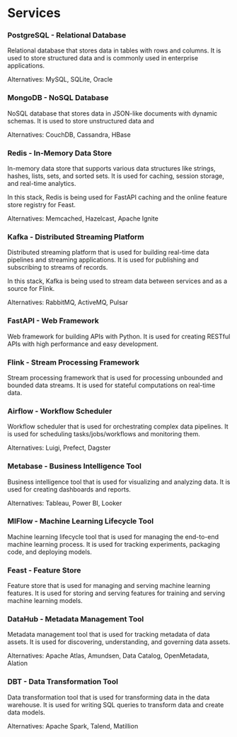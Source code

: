 # Services

### PostgreSQL - Relational Database

Relational database that stores data in tables with rows and columns. It is used to store structured data and is
commonly used in enterprise applications.

Alternatives: MySQL, SQLite, Oracle

### MongoDB - NoSQL Database

NoSQL database that stores data in JSON-like documents with dynamic schemas. It is used to store unstructured data and

Alternatives: CouchDB, Cassandra, HBase

### Redis - In-Memory Data Store

In-memory data store that supports various data structures like strings, hashes, lists, sets, and sorted sets. It is
used for caching, session storage, and real-time analytics.

In this stack, Redis is being used for FastAPI caching and the online feature store registry for Feast.

Alternatives: Memcached, Hazelcast, Apache Ignite

### Kafka - Distributed Streaming Platform

Distributed streaming platform that is used for building real-time data pipelines and streaming applications. It is
used for publishing and subscribing to streams of records.

In this stack, Kafka is being used to stream data between services and as a source for Flink.

Alternatives: RabbitMQ, ActiveMQ, Pulsar

### FastAPI - Web Framework

Web framework for building APIs with Python. It is used for creating RESTful APIs with high performance and easy
development.

### Flink - Stream Processing Framework

Stream processing framework that is used for processing unbounded and bounded data streams. It is used for stateful
computations on real-time data.

### Airflow - Workflow Scheduler

Workflow scheduler that is used for orchestrating complex data pipelines. It is used for scheduling
tasks/jobs/workflows and monitoring them.

Alternatives: Luigi, Prefect, Dagster

### Metabase - Business Intelligence Tool

Business intelligence tool that is used for visualizing and analyzing data. It is used for creating dashboards and
reports.

Alternatives: Tableau, Power BI, Looker

### MlFlow - Machine Learning Lifecycle Tool

Machine learning lifecycle tool that is used for managing the end-to-end machine learning process. It is used for
tracking experiments, packaging code, and deploying models.

### Feast - Feature Store

Feature store that is used for managing and serving machine learning features. It is used for storing and serving
features for training and serving machine learning models.

### DataHub - Metadata Management Tool

Metadata management tool that is used for tracking metadata of data assets. It is used for discovering, understanding,
and governing data assets.

Alternatives: Apache Atlas, Amundsen, Data Catalog, OpenMetadata, Alation

### DBT - Data Transformation Tool

Data transformation tool that is used for transforming data in the data warehouse. It is used for writing SQL queries
to transform data and create data models.

Alternatives: Apache Spark, Talend, Matillion
